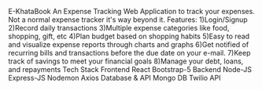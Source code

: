 E-KhataBook
An Expense Tracking Web Application to track your expenses. Not a normal expense tracker it's way beyond it.
Features:
1)Login/Signup
2)Record daily transactions
3)Multiple expense categories like food, shopping, gift, etc
4)Plan budget based on shopping habits
5)Easy to read and visualize expense reports through charts and graphs
6)Get notified of recurring bills and transactions before the due date on your e-mail.
7)Keep track of savings to meet your financial goals
8)Manage your debt, loans, and repayments
Tech Stack
Frontend
React
Bootstrap-5
Backend
Node-JS
Express-JS
Nodemon
Axios
Database & API
Mongo DB
Twilio API
